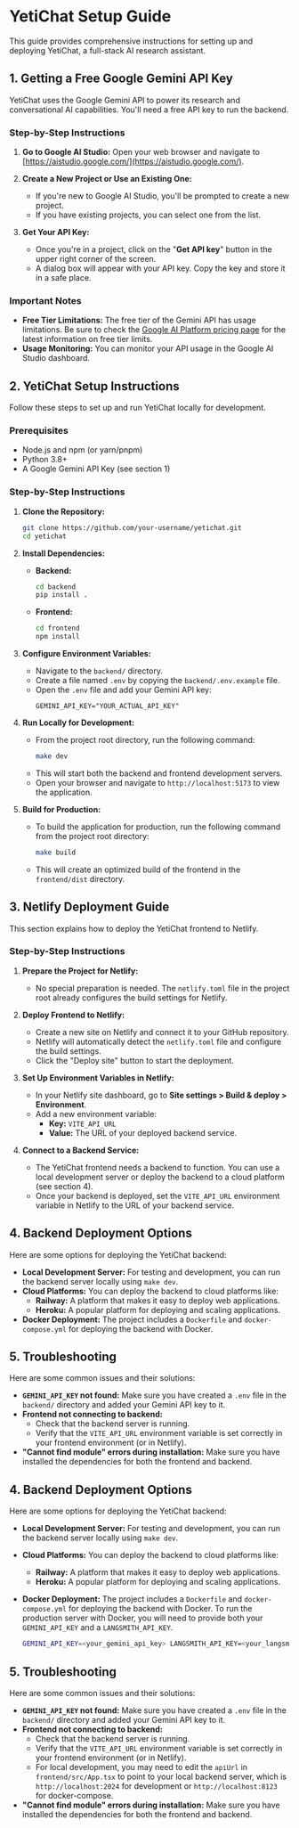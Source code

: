 # YetiChat Setup Guide

This guide provides comprehensive instructions for setting up and deploying YetiChat, a full-stack AI research assistant.

## 1. Getting a Free Google Gemini API Key

YetiChat uses the Google Gemini API to power its research and conversational AI capabilities. You'll need a free API key to run the backend.

### Step-by-Step Instructions

1.  **Go to Google AI Studio:** Open your web browser and navigate to [https://aistudio.google.com/](https://aistudio.google.com/).

2.  **Create a New Project or Use an Existing One:**
    *   If you're new to Google AI Studio, you'll be prompted to create a new project.
    *   If you have existing projects, you can select one from the list.

3.  **Get Your API Key:**
    *   Once you're in a project, click on the "**Get API key**" button in the upper right corner of the screen.
    *   A dialog box will appear with your API key. Copy the key and store it in a safe place.

### Important Notes

*   **Free Tier Limitations:** The free tier of the Gemini API has usage limitations. Be sure to check the [Google AI Platform pricing page](https://cloud.google.com/vertex-ai/pricing) for the latest information on free tier limits.
*   **Usage Monitoring:** You can monitor your API usage in the Google AI Studio dashboard.

## 2. YetiChat Setup Instructions

Follow these steps to set up and run YetiChat locally for development.

### Prerequisites

*   Node.js and npm (or yarn/pnpm)
*   Python 3.8+
*   A Google Gemini API Key (see section 1)

### Step-by-Step Instructions

1.  **Clone the Repository:**
    ```bash
    git clone https://github.com/your-username/yetichat.git
    cd yetichat
    ```

2.  **Install Dependencies:**

    *   **Backend:**
        ```bash
        cd backend
        pip install .
        ```

    *   **Frontend:**
        ```bash
        cd frontend
        npm install
        ```

3.  **Configure Environment Variables:**

    *   Navigate to the `backend/` directory.
    *   Create a file named `.env` by copying the `backend/.env.example` file.
    *   Open the `.env` file and add your Gemini API key:
        ```
        GEMINI_API_KEY="YOUR_ACTUAL_API_KEY"
        ```

4.  **Run Locally for Development:**

    *   From the project root directory, run the following command:
        ```bash
        make dev
        ```
    *   This will start both the backend and frontend development servers.
    *   Open your browser and navigate to `http://localhost:5173` to view the application.

5.  **Build for Production:**

    *   To build the application for production, run the following command from the project root directory:
        ```bash
        make build
        ```
    *   This will create an optimized build of the frontend in the `frontend/dist` directory.

## 3. Netlify Deployment Guide

This section explains how to deploy the YetiChat frontend to Netlify.

### Step-by-Step Instructions

1.  **Prepare the Project for Netlify:**
    *   No special preparation is needed. The `netlify.toml` file in the project root already configures the build settings for Netlify.

2.  **Deploy Frontend to Netlify:**
    *   Create a new site on Netlify and connect it to your GitHub repository.
    *   Netlify will automatically detect the `netlify.toml` file and configure the build settings.
    *   Click the "Deploy site" button to start the deployment.

3.  **Set Up Environment Variables in Netlify:**
    *   In your Netlify site dashboard, go to **Site settings > Build & deploy > Environment**.
    *   Add a new environment variable:
        *   **Key:** `VITE_API_URL`
        *   **Value:** The URL of your deployed backend service.

4.  **Connect to a Backend Service:**
    *   The YetiChat frontend needs a backend to function. You can use a local development server or deploy the backend to a cloud platform (see section 4).
    *   Once your backend is deployed, set the `VITE_API_URL` environment variable in Netlify to the URL of your backend service.

## 4. Backend Deployment Options

Here are some options for deploying the YetiChat backend:

*   **Local Development Server:** For testing and development, you can run the backend server locally using `make dev`.
*   **Cloud Platforms:** You can deploy the backend to cloud platforms like:
    *   **Railway:** A platform that makes it easy to deploy web applications.
    *   **Heroku:** A popular platform for deploying and scaling applications.
*   **Docker Deployment:** The project includes a `Dockerfile` and `docker-compose.yml` for deploying the backend with Docker.

## 5. Troubleshooting

Here are some common issues and their solutions:

*   **`GEMINI_API_KEY` not found:** Make sure you have created a `.env` file in the `backend/` directory and added your Gemini API key to it.
*   **Frontend not connecting to backend:**
    *   Check that the backend server is running.
    *   Verify that the `VITE_API_URL` environment variable is set correctly in your frontend environment (or in Netlify).
*   **"Cannot find module" errors during installation:** Make sure you have installed the dependencies for both the frontend and backend.


## 4. Backend Deployment Options

Here are some options for deploying the YetiChat backend:

*   **Local Development Server:** For testing and development, you can run the backend server locally using `make dev`.
*   **Cloud Platforms:** You can deploy the backend to cloud platforms like:
    *   **Railway:** A platform that makes it easy to deploy web applications.
    *   **Heroku:** A popular platform for deploying and scaling applications.
*   **Docker Deployment:** The project includes a `Dockerfile` and `docker-compose.yml` for deploying the backend with Docker. To run the production server with Docker, you will need to provide both your `GEMINI_API_KEY` and a `LANGSMITH_API_KEY`.

    ```bash
    GEMINI_API_KEY=<your_gemini_api_key> LANGSMITH_API_KEY=<your_langsmith_api_key> docker-compose up
    ```

## 5. Troubleshooting

Here are some common issues and their solutions:

*   **`GEMINI_API_KEY` not found:** Make sure you have created a `.env` file in the `backend/` directory and added your Gemini API key to it.
*   **Frontend not connecting to backend:**
    *   Check that the backend server is running.
    *   Verify that the `VITE_API_URL` environment variable is set correctly in your frontend environment (or in Netlify).
    *   For local development, you may need to edit the `apiUrl` in `frontend/src/App.tsx` to point to your local backend server, which is `http://localhost:2024` for development or `http://localhost:8123` for docker-compose.
*   **"Cannot find module" errors during installation:** Make sure you have installed the dependencies for both the frontend and backend.
